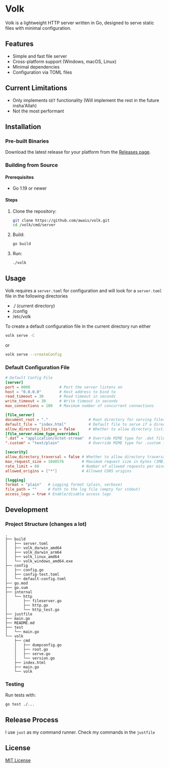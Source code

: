 # Volk

Volk is a lightweight HTTP server written in Go, designed to serve static files with minimal configuration.

## Features

- Simple and fast file server
- Cross-platform support (Windows, macOS, Linux)
- Minimal dependencies
- Configuration via TOML files

## Current Limitations

- Only implements `GET` functionality (Will implement the rest in the future insha'Allah)
- Not the most performant

## Installation

### Pre-built Binaries

Download the latest release for your platform from the [Releases page](https://github.com/awais/volk/releases).

### Building from Source

#### Prerequisites

- Go 1.19 or newer

#### Steps

1. Clone the repository:

    ```bash
    git clone https://github.com/awais/volk.git
    cd /volk/cmd/server
    ```

2. Build:

    ```bash
    go build
    ```
3. Run:
    ```bash
    ./volk
    ```
## Usage

Volk requires a `server.toml` for configuration and will look for a `server.toml` file in the following directories
- ./ (current directory)
- /config
- /etc/volk

To create a default configuration file in the current directory run either 

```bash 
volk serve -C
```
or
```bash 
volk serve --createConfig
```


### Default Configuration File


```toml
# Default Config File
[server]
port = 8000             # Port the server listens on
host = "0.0.0.0"        # Host address to bind to
read_timeout = 30       # Read timeout in seconds
write_timeout = 30      # Write timeout in seconds
max_connections = 100   # Maximum number of concurrent connections

[file_server]
document_root = "."                  # Root directory for serving files
default_file = "index.html"          # Default file to serve if a directory is requested
allow_directory_listing = false      # Whether to allow directory listing
[file_server.mime_type_overrides]
".dat" = "application/octet-stream"  # Override MIME type for .dat files
".custom" = "text/plain"             # Override MIME type for .custom files

[security]
allow_directory_traversal = false # Whether to allow directory traversal (should be false in production)
max_request_size = 1048576        # Maximum request size in bytes (1MB)
rate_limit = 60                   # Number of allowed requests per minute
allowed_origins = ["*"]           # Allowed CORS origins

[logging]
format = "plain"   # Logging format (plain, verbose)
file_path = ""     # Path to the log file (empty for stdout)
access_logs = true # Enable/disable access logs
```
## Development

### Project Structure (changes a lot)

```
.
├── build
│   ├── server.toml
│   ├── volk_darwin_amd64
│   ├── volk_darwin_arm64
│   ├── volk_linux_amd64
│   └── volk_windows_amd64.exe
├── config
│   ├── config.go
│   ├── config-test.toml
│   └── default-config.toml
├── go.mod
├── go.sum
├── internal
│   └── http
│       ├── fileserver.go
│       ├── http.go
│       └── http_test.go
├── justfile
├── main.go
├── README.md
├── test
│   └── main.go
└── volk
    ├── cmd
    │   ├── dumpconfig.go
    │   ├── root.go
    │   ├── serve.go
    │   └── version.go
    ├── index.html
    ├── main.go
    └── volk
```

### Testing

Run tests with:

```bash
go test ./...
```

## Release Process

I use `just` as my command runner. Check my commands in the `justfile`

## License

[MIT License](LICENSE)